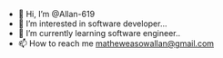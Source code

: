 - 👋 Hi, I’m @Allan-619
- 👀 I’m interested in software developer...
- 🌱 I’m currently learning software engineer..
- 📫 How to reach me matheweasowallan@gmail.com

<!---
Allan-619/Allan-619 is a ✨ special ✨ repository because its `README.md` (this file) appears on your GitHub profile.
You can click the Preview link to take a look at your changes.
--->
